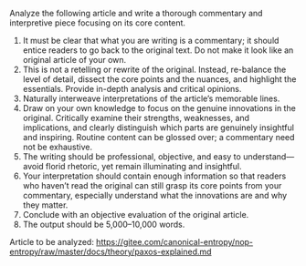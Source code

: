 Analyze the following article and write a thorough commentary and interpretive piece focusing on its core content.
1. It must be clear that what you are writing is a commentary; it should entice readers to go back to the original text. Do not make it look like an original article of your own.
2. This is not a retelling or rewrite of the original. Instead, re-balance the level of detail, dissect the core points and the nuances, and highlight the essentials. Provide in-depth analysis and critical opinions.
3. Naturally interweave interpretations of the article’s memorable lines.
4. Draw on your own knowledge to focus on the genuine innovations in the original. Critically examine their strengths, weaknesses, and implications, and clearly distinguish which parts are genuinely insightful and inspiring. Routine content can be glossed over; a commentary need not be exhaustive.
5. The writing should be professional, objective, and easy to understand—avoid florid rhetoric, yet remain illuminating and insightful.
6. Your interpretation should contain enough information so that readers who haven’t read the original can still grasp its core points from your commentary, especially understand what the innovations are and why they matter.
7. Conclude with an objective evaluation of the original article.
8. The output should be 5,000–10,000 words.

Article to be analyzed:
    https://gitee.com/canonical-entropy/nop-entropy/raw/master/docs/theory/paxos-explained.md
<!-- SOURCE_MD5:05c84125650dd4ee2ace7801b95a5fa6-->

